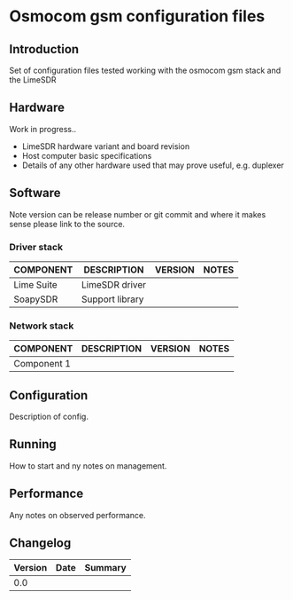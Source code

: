 # Osmocom gsm configuration files

## Introduction

Set of configuration files tested working with the osmocom gsm stack and the LimeSDR

## Hardware

Work in progress..

* LimeSDR hardware variant and board revision
* Host computer basic specifications
* Details of any other hardware used that may prove useful, e.g. duplexer

## Software 

Note version can be release number or git commit and where it makes sense please link to the source.

### Driver stack

COMPONENT     | DESCRIPTION                      | VERSION  | NOTES     |
--------------|----------------------------------|----------|-----------|
Lime Suite    | LimeSDR driver                   |          |           |
SoapySDR      | Support library                  |          |           |

### Network stack

COMPONENT     | DESCRIPTION                      | VERSION  | NOTES     |
--------------|----------------------------------|----------|-----------|
Component 1   |                                  |          |           |

## Configuration

Description of config.

## Running

How to start and ny notes on management.

## Performance

Any notes on observed performance.

## Changelog

| Version | Date     | Summary
|---------|----------|--------------------
|   0.0   |          |                    |
